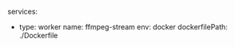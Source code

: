 services:
  - type: worker
    name: ffmpeg-stream
    env: docker
    dockerfilePath: ./Dockerfile
